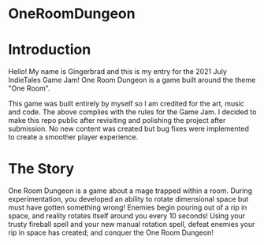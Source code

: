 # OneRoomDungeon

# Introduction

Hello! My name is Gingerbrad and this is my entry for the 2021 July IndieTales Game Jam!
One Room Dungeon is a game built around the theme "One Room".

This game was built entirely by myself so I am credited for the art, music and code.
The above complies with the rules for the Game Jam.
I decided to make this repo public after revisiting and polishing the project after submission. 
No new content was created but bug fixes were implemented to create a smoother player experience.

# The Story

One Room Dungeon is a game about a mage trapped within a room. 
During experimentation, you developed an ability to rotate dimensional space but must have gotten something wrong!
Enemies begin pouring out of a rip in space, and reality rotates itself around you every 10 seconds!
Using your trusty fireball spell and your new manual rotation spell, defeat enemies your rip in space has created; and conquer the One Room Dungeon!
